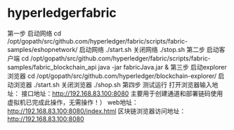 # hyperledgerfabric
第一步 启动网络  cd /opt/gopath/src/github.com/hyperledger/fabric/scripts/fabric-samples/eshopnetwork/  启动网络  ./start.sh   关闭网络  ./stop.sh   第二步 启动客户端  cd /opt/gopath/src/github.com/hyperledger/fabric/scripts/fabric-samples/fabric_blockchain_api  java -jar fabricJava.jar &amp;   第三步 启动explorer浏览器  cd /opt/gopath/src/github.com/hyperledger/blockchain-explorer/  启动浏览器  ./start.sh   关闭浏览器  ./shop.sh   第四步 测试运行  打开浏览器输入地址：  接口地址：http://192.168.83.100:8080 主要用于创建通道和部署链码使用虚拟机已完成此操作，无需操作！）  web地址：http://192.168.83.100:8080/index.html   区块链浏览器访问地址：http://192.168.83.100:8080
